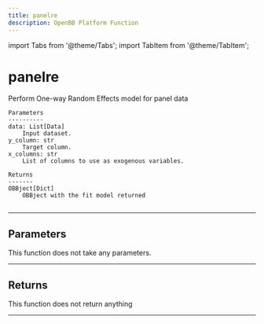 ```yaml
---
title: panelre
description: OpenBB Platform Function
---
```


import Tabs from '@theme/Tabs';
import TabItem from '@theme/TabItem';

# panelre

Perform One-way Random Effects model for panel data

    Parameters
    ----------
    data: List[Data]
        Input dataset.
    y_column: str
        Target column.
    x_columns: str
        List of columns to use as exogenous variables.

    Returns
    -------
    OBBject[Dict]
        OBBject with the fit model returned

```python wordwrap

```

---

## Parameters

This function does not take any parameters.

---

## Returns

This function does not return anything

---

